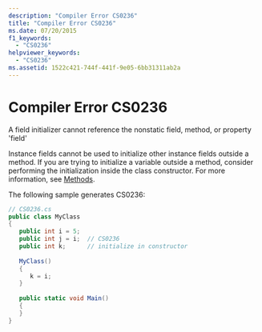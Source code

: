 ```yaml
---
description: "Compiler Error CS0236"
title: "Compiler Error CS0236"
ms.date: 07/20/2015
f1_keywords: 
  - "CS0236"
helpviewer_keywords: 
  - "CS0236"
ms.assetid: 1522c421-744f-441f-9e05-6bb31311ab2a
---
```

# Compiler Error CS0236
A field initializer cannot reference the nonstatic field, method, or property 'field'  
  
 Instance fields cannot be used to initialize other instance fields outside a method. If you are trying to initialize a variable outside a method, consider performing the initialization inside the class constructor. For more information, see [Methods](../programming-guide/classes-and-structs/methods.md).  
  
 The following sample generates CS0236:  
  
```csharp  
// CS0236.cs  
public class MyClass  
{  
   public int i = 5;  
   public int j = i;  // CS0236  
   public int k;      // initialize in constructor  
  
   MyClass()  
   {  
      k = i;  
   }  
  
   public static void Main()  
   {  
   }  
}  
```
